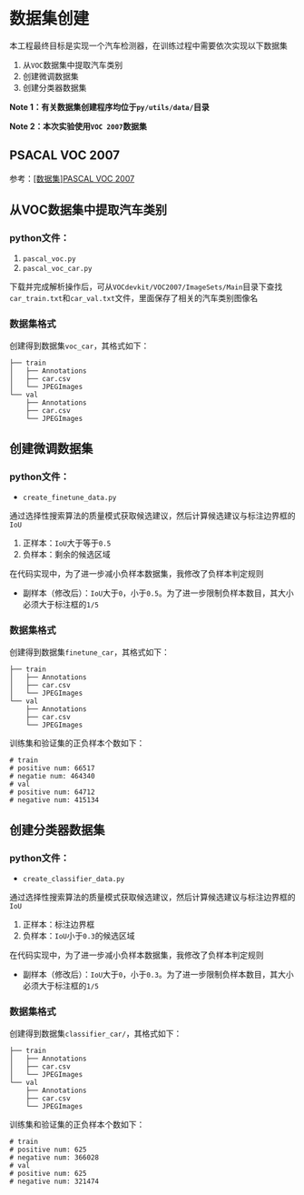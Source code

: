 
# 数据集创建

本工程最终目标是实现一个汽车检测器，在训练过程中需要依次实现以下数据集

1. 从`VOC`数据集中提取汽车类别
2. 创建微调数据集
3. 创建分类器数据集

**Note 1：有关数据集创建程序均位于`py/utils/data/`目录**

**Note 2：本次实验使用`VOC 2007`数据集**

## PSACAL VOC 2007

参考：[[数据集]PASCAL VOC 2007](https://blog.zhujian.life/posts/5a56cd45.html)

## 从VOC数据集中提取汽车类别

### python文件：

1. `pascal_voc.py`
2. `pascal_voc_car.py`

下载并完成解析操作后，可从`VOCdevkit/VOC2007/ImageSets/Main`目录下查找`car_train.txt`和`car_val.txt`文件，里面保存了相关的汽车类别图像名

### 数据集格式

创建得到数据集`voc_car`，其格式如下：

```
├── train
│   ├── Annotations
│   ├── car.csv
│   └── JPEGImages
└── val
    ├── Annotations
    ├── car.csv
    └── JPEGImages
```

## 创建微调数据集

### python文件：

* `create_finetune_data.py`

通过选择性搜索算法的质量模式获取候选建议，然后计算候选建议与标注边界框的`IoU`

1. 正样本：`IoU`大于等于`0.5`
2. 负样本：剩余的候选区域

在代码实现中，为了进一步减小负样本数据集，我修改了负样本判定规则

* 副样本（修改后）：`IoU`大于`0`，小于`0.5`。为了进一步限制负样本数目，其大小必须大于标注框的`1/5`

### 数据集格式

创建得到数据集`finetune_car`，其格式如下：

```
├── train
│   ├── Annotations
│   ├── car.csv
│   └── JPEGImages
└── val
    ├── Annotations
    ├── car.csv
    └── JPEGImages
```

训练集和验证集的正负样本个数如下：

```
# train
# positive num: 66517
# negatie num: 464340
# val
# positive num: 64712
# negative num: 415134
```

## 创建分类器数据集

### python文件：

* `create_classifier_data.py`

通过选择性搜索算法的质量模式获取候选建议，然后计算候选建议与标注边界框的`IoU`

1. 正样本：标注边界框
2. 负样本：`IoU`小于`0.3`的候选区域

在代码实现中，为了进一步减小负样本数据集，我修改了负样本判定规则

* 副样本（修改后）：`IoU`大于`0`，小于`0.3`。为了进一步限制负样本数目，其大小必须大于标注框的`1/5`

### 数据集格式

创建得到数据集`classifier_car/`，其格式如下：

```
├── train
│   ├── Annotations
│   ├── car.csv
│   └── JPEGImages
└── val
    ├── Annotations
    ├── car.csv
    └── JPEGImages
```

训练集和验证集的正负样本个数如下：

```
# train
# positive num: 625
# negative num: 366028
# val
# positive num: 625
# negative num: 321474
```
